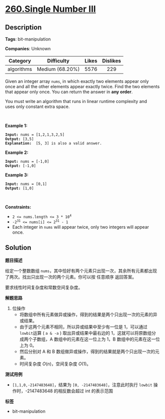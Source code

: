 # [260.Single Number III](https://leetcode.com/problems/single-number-iii/description/)

## Description

**Tags**: bit-manipulation

**Companies**: Unknown

|  Category  |   Difficulty    | Likes | Dislikes |
| :--------: | :-------------: | :---: | :------: |
| algorithms | Medium (68.20%) | 5576  |   229    |

<p>Given an integer array <code>nums</code>, in which exactly two elements appear only once and all the other elements appear exactly twice. Find the two elements that appear only once. You can return the answer in <strong>any order</strong>.</p>
<p>You must write an&nbsp;algorithm that runs in linear runtime complexity and uses&nbsp;only constant extra space.</p>
<p>&nbsp;</p>
<p><strong class="example">Example 1:</strong></p>
<pre><code><strong>Input:</strong> nums = [1,2,1,3,2,5]
<strong>Output:</strong> [3,5]
<strong>Explanation: </strong> [5, 3] is also a valid answer.</code></pre>
<p><strong class="example">Example 2:</strong></p>
<pre><code><strong>Input:</strong> nums = [-1,0]
<strong>Output:</strong> [-1,0]</code></pre>
<p><strong class="example">Example 3:</strong></p>
<pre><code><strong>Input:</strong> nums = [0,1]
<strong>Output:</strong> [1,0]</code></pre>
<p>&nbsp;</p>
<p><strong>Constraints:</strong></p>
<ul>
  <li><code>2 &lt;= nums.length &lt;= 3 * 10<sup>4</sup></code></li>
  <li><code>-2<sup>31</sup> &lt;= nums[i] &lt;= 2<sup>31</sup> - 1</code></li>
  <li>Each integer in <code>nums</code> will appear twice, only two integers will appear once.</li>
</ul>

## Solution

**题目描述**

给定一个整数数组 `nums`，其中恰好有两个元素只出现一次，其余所有元素都出现了两次。找出只出现一次的两个元素。你可以按 任意顺序 返回答案。

要求线性时间复杂度和常数空间复杂度。

**解题思路**

1. 位操作
   - 将数组中所有元素做异或操作，得到的结果是两个只出现一次的元素的异或结果。
   - 由于这两个元素不相同，所以异或结果中至少有一位是 1，可以通过 `lowbit`运算 ( `a & -a` ) 取出异或结果中最右边的 1，这就可以将原数组分成两个子数组，A 数组中的元素在这一位上为 1，B 数组中的元素在这一位上为 0。
   - 然后分别对 A 和 B 数组做异或操作，得到的结果就是两个只出现一次的元素。
   - 时间复杂度 $O(n)$，空间复杂度 $O(1)$。

**测试用例**

- `[1,1,0,-2147483648]`，结果为 `[0, -2147483648]`，注意此时执行 `lowbit` 操作时，-2147483648 的相反数会超过 int 的表示范围

**标签**

- bit-manipulation

